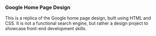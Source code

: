 ### Google Home Page Design
This is a replica of the Google home page design, built using HTML and CSS. It is not a functional search engine, but rather a design project to showcase front-end development skills.
